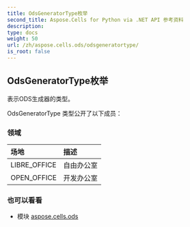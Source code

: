 ```yaml
---
title: OdsGeneratorType枚举
second_title: Aspose.Cells for Python via .NET API 参考资料
description:
type: docs
weight: 50
url: /zh/aspose.cells.ods/odsgeneratortype/
is_root: false
---
```

## OdsGeneratorType枚举
表示ODS生成器的类型。



OdsGeneratorType 类型公开了以下成员：

### 领域
|场地|描述|
| :- | :- |
| LIBRE_OFFICE |自由办公室|
| OPEN_OFFICE |开发办公室|



### 也可以看看
* 模块 [aspose.cells.ods](..)
